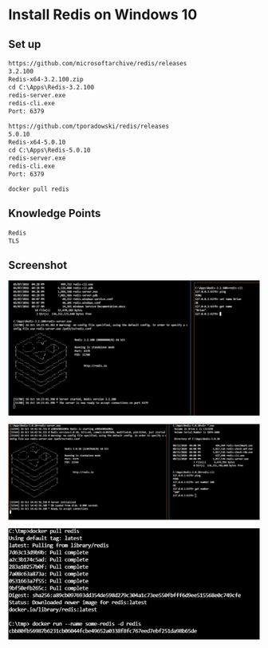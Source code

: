 # Install Redis on Windows 10

## Set up

```
https://github.com/microsoftarchive/redis/releases
3.2.100
Redis-x64-3.2.100.zip
cd C:\Apps\Redis-3.2.100
redis-server.exe
redis-cli.exe
Port: 6379
```

```
https://github.com/tporadowski/redis/releases
5.0.10
Redis-x64-5.0.10
cd C:\Apps\Redis-5.0.10
redis-server.exe
redis-cli.exe
Port: 6379
```

```
docker pull redis
```

## Knowledge Points

```
Redis
TLS
```

## Screenshot

![redis-3.png](images/redis-3.png)

![redis-5.png](images/redis-5.png)

![docker-pull_run.png](images/docker-pull_run.png)
